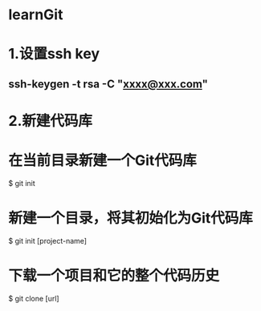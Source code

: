 # learnGit
# 1.设置ssh key   
## ssh-keygen -t rsa -C "xxxx@xxx.com"

# 2.新建代码库
# 在当前目录新建一个Git代码库
$ git init

# 新建一个目录，将其初始化为Git代码库
$ git init [project-name]

# 下载一个项目和它的整个代码历史
$ git clone [url]
